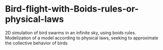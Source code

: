 # Bird-flight-with-Boids-rules-or-physical-laws
 2D simulation of bird swarms in an infinite sky, using boids rules. Modelization of a model according to physical laws, seeking to approximate the collective behavior of birds
